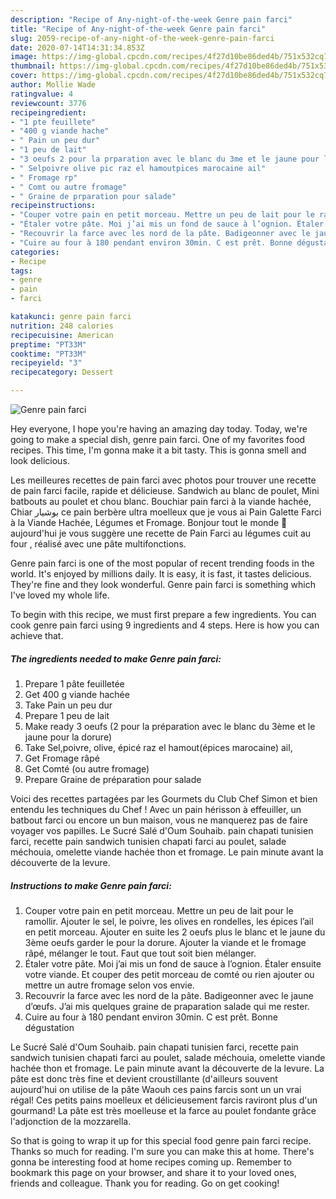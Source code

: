 ```yaml
---
description: "Recipe of Any-night-of-the-week Genre pain farci"
title: "Recipe of Any-night-of-the-week Genre pain farci"
slug: 2059-recipe-of-any-night-of-the-week-genre-pain-farci
date: 2020-07-14T14:31:34.853Z
image: https://img-global.cpcdn.com/recipes/4f27d10be86ded4b/751x532cq70/genre-pain-farci-photo-principale-de-la-recette.jpg
thumbnail: https://img-global.cpcdn.com/recipes/4f27d10be86ded4b/751x532cq70/genre-pain-farci-photo-principale-de-la-recette.jpg
cover: https://img-global.cpcdn.com/recipes/4f27d10be86ded4b/751x532cq70/genre-pain-farci-photo-principale-de-la-recette.jpg
author: Mollie Wade
ratingvalue: 4
reviewcount: 3776
recipeingredient:
- "1 pte feuillete"
- "400 g viande hache"
- " Pain un peu dur"
- "1 peu de lait"
- "3 oeufs 2 pour la prparation avec le blanc du 3me et le jaune pour la dorure"
- " Selpoivre olive pic raz el hamoutpices marocaine ail"
- " Fromage rp"
- " Comt ou autre fromage"
- " Graine de prparation pour salade"
recipeinstructions:
- "Couper votre pain en petit morceau. Mettre un peu de lait pour le ramollir. Ajouter le sel, le poivre, les olives en rondelles, les épices l’ail en petit morceau. Ajouter en suite les 2 oeufs plus le blanc et le jaune du 3ème oeufs garder le pour la dorure. Ajouter la viande et le fromage râpé, mélanger le tout. Faut que tout soit bien mélanger."
- "Étaler votre pâte. Moi j’ai mis un fond de sauce à l’ognion. Étaler ensuite votre viande. Et couper des petit morceau de comté ou rien ajouter ou mettre un autre fromage selon vos envie."
- "Recouvrir la farce avec les nord de la pâte. Badigeonner avec le jaune d’œufs. J’ai mis quelques graine de praparation salade qui me rester."
- "Cuire au four à 180 pendant environ 30min. C est prêt. Bonne dégustation"
categories:
- Recipe
tags:
- genre
- pain
- farci

katakunci: genre pain farci 
nutrition: 248 calories
recipecuisine: American
preptime: "PT33M"
cooktime: "PT33M"
recipeyield: "3"
recipecategory: Dessert

---
```



![Genre pain farci](https://img-global.cpcdn.com/recipes/4f27d10be86ded4b/751x532cq70/genre-pain-farci-photo-principale-de-la-recette.jpg)

Hey everyone, I hope you're having an amazing day today. Today, we're going to make a special dish, genre pain farci. One of my favorites food recipes. This time, I'm gonna make it a bit tasty. This is gonna smell and look delicious.

Les meilleures recettes de pain farci avec photos pour trouver une recette de pain farci facile, rapide et délicieuse. Sandwich au blanc de poulet, Mini batbouts au poulet et chou blanc. Bouchiar pain farci à la viande hachée, Chiar بوشيار ce pain berbère ultra moelleux que je vous ai Pain Galette Farci à la Viande Hachée, Légumes et Fromage. Bonjour tout le monde 🌻 aujourd&#39;hui je vous suggère une recette de Pain Farci au légumes cuit au four , réalisé avec une pâte multifonctions.

Genre pain farci is one of the most popular of recent trending foods in the world. It's enjoyed by millions daily. It is easy, it is fast, it tastes delicious. They're fine and they look wonderful. Genre pain farci is something which I've loved my whole life.


To begin with this recipe, we must first prepare a few ingredients. You can cook genre pain farci using 9 ingredients and 4 steps. Here is how you can achieve that.

<!--inarticleads1-->

##### The ingredients needed to make Genre pain farci:

1. Prepare 1 pâte feuilletée
1. Get 400 g viande hachée
1. Take  Pain un peu dur
1. Prepare 1 peu de lait
1. Make ready 3 oeufs (2 pour la préparation avec le blanc du 3ème et le jaune pour la dorure)
1. Take  Sel,poivre, olive, épicé raz el hamout(épices marocaine) ail,
1. Get  Fromage râpé
1. Get  Comté (ou autre fromage)
1. Prepare  Graine de préparation pour salade


Voici des recettes partagées par les Gourmets du Club Chef Simon et bien entendu les techniques du Chef ! Avec un pain hérisson à effeuiller, un batbout farci ou encore un bun maison, vous ne manquerez pas de faire voyager vos papilles. Le Sucré Salé d&#39;Oum Souhaib. pain chapati tunisien farci, recette pain sandwich tunisien chapati farci au poulet, salade méchouia, omelette viande hachée thon et fromage. Le pain minute avant la découverte de la levure. 

<!--inarticleads2-->

##### Instructions to make Genre pain farci:

1. Couper votre pain en petit morceau. Mettre un peu de lait pour le ramollir. Ajouter le sel, le poivre, les olives en rondelles, les épices l’ail en petit morceau. Ajouter en suite les 2 oeufs plus le blanc et le jaune du 3ème oeufs garder le pour la dorure. Ajouter la viande et le fromage râpé, mélanger le tout. Faut que tout soit bien mélanger.
1. Étaler votre pâte. Moi j’ai mis un fond de sauce à l’ognion. Étaler ensuite votre viande. Et couper des petit morceau de comté ou rien ajouter ou mettre un autre fromage selon vos envie.
1. Recouvrir la farce avec les nord de la pâte. Badigeonner avec le jaune d’œufs. J’ai mis quelques graine de praparation salade qui me rester.
1. Cuire au four à 180 pendant environ 30min. C est prêt. Bonne dégustation


Le Sucré Salé d&#39;Oum Souhaib. pain chapati tunisien farci, recette pain sandwich tunisien chapati farci au poulet, salade méchouia, omelette viande hachée thon et fromage. Le pain minute avant la découverte de la levure. La pâte est donc très fine et devient croustillante (d&#39;ailleurs souvent aujourd&#39;hui on utilise de la pâte Waouh ces pains farcis sont un un vrai régal! Ces petits pains moelleux et délicieusement farcis raviront plus d&#39;un gourmand! La pâte est très moelleuse et la farce au poulet fondante grâce l&#39;adjonction de la mozzarella. 

So that is going to wrap it up for this special food genre pain farci recipe. Thanks so much for reading. I'm sure you can make this at home. There's gonna be interesting food at home recipes coming up. Remember to bookmark this page on your browser, and share it to your loved ones, friends and colleague. Thank you for reading. Go on get cooking!
